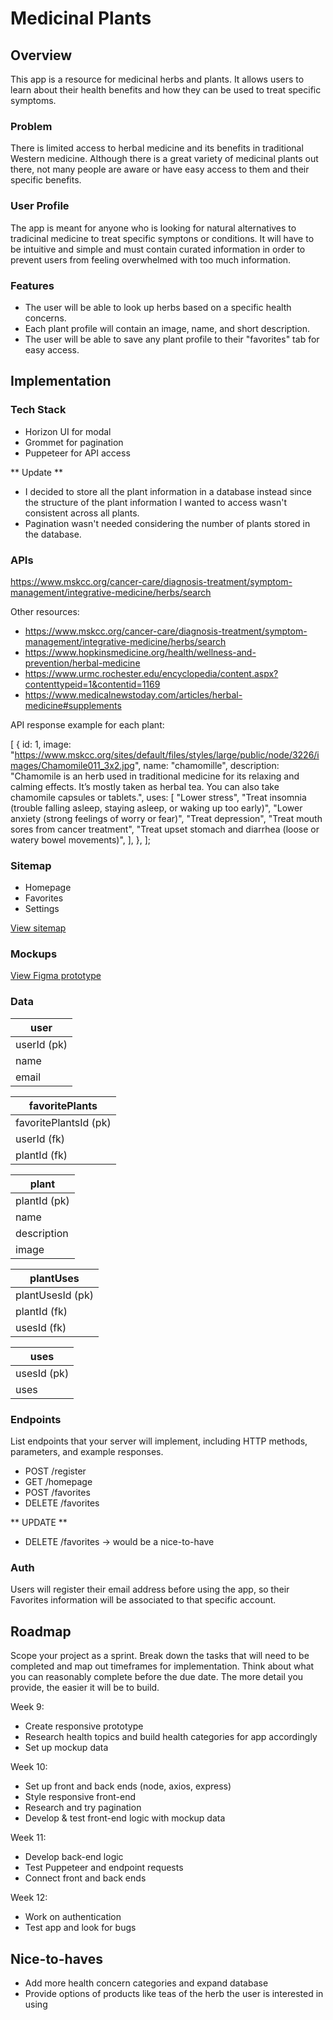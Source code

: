 # Medicinal Plants

## Overview

This app is a resource for medicinal herbs and plants. It allows users to learn about their health benefits and how they can be used to treat specific symptoms.

### Problem

There is limited access to herbal medicine and its benefits in traditional Western medicine. Although there is a great variety of medicinal plants out there, not many people are aware or have easy access to them and their specific benefits.

### User Profile

The app is meant for anyone who is looking for natural alternatives to tradicinal medicine to treat specific symptons or conditions. It will have to be intuitive and simple and must contain curated information in order to prevent users from feeling overwhelmed with too much information.

### Features

- The user will be able to look up herbs based on a specific health concerns.
- Each plant profile will contain an image, name, and short description.
- The user will be able to save any plant profile to their "favorites" tab for easy access.

## Implementation

### Tech Stack

- Horizon UI for modal
- Grommet for pagination
- Puppeteer for API access

** Update **

- I decided to store all the plant information in a database instead since the structure of the plant information I wanted to access wasn't consistent across all plants.
- Pagination wasn't needed considering the number of plants stored in the database.

### APIs

https://www.mskcc.org/cancer-care/diagnosis-treatment/symptom-management/integrative-medicine/herbs/search

Other resources:

- https://www.mskcc.org/cancer-care/diagnosis-treatment/symptom-management/integrative-medicine/herbs/search
- https://www.hopkinsmedicine.org/health/wellness-and-prevention/herbal-medicine
- https://www.urmc.rochester.edu/encyclopedia/content.aspx?contenttypeid=1&contentid=1169
- https://www.medicalnewstoday.com/articles/herbal-medicine#supplements

API response example for each plant:

[
{
id: 1,
image:
"https://www.mskcc.org/sites/default/files/styles/large/public/node/3226/images/Chamomile011_3x2.jpg",
name: "chamomille",
description:
"Chamomile is an herb used in traditional medicine for its relaxing and calming effects. It’s mostly taken as herbal tea. You can also take chamomile capsules or tablets.",
uses: [
"Lower stress",
"Treat insomnia (trouble falling asleep, staying asleep, or waking up too early)",
"Lower anxiety (strong feelings of worry or fear)",
"Treat depression",
"Treat mouth sores from cancer treatment",
"Treat upset stomach and diarrhea (loose or watery bowel movements)",
],
},
];

### Sitemap

- Homepage
- Favorites
- Settings

[View sitemap](https://octopus.do/uhzfhykxae8)

### Mockups

[View Figma prototype](https://www.figma.com/file/laJkSMbICbdav1DjSCWt72/capstone-project?type=design&node-id=13%3A2&mode=design&t=BbxDlKGm9fTbSkdh-1)

### Data

| user        |
| ----------- |
| userId (pk) |
| name        |
| email       |

| favoritePlants        |
| --------------------- |
| favoritePlantsId (pk) |
| userId (fk)           |
| plantId (fk)          |

| plant        |
| ------------ |
| plantId (pk) |
| name         |
| description  |
| image        |

| plantUses        |
| ---------------- |
| plantUsesId (pk) |
| plantId (fk)     |
| usesId (fk)      |

| uses        |
| ----------- |
| usesId (pk) |
| uses        |

### Endpoints

List endpoints that your server will implement, including HTTP methods, parameters, and example responses.

- POST /register
- GET /homepage
- POST /favorites
- DELETE /favorites

** UPDATE **

- DELETE /favorites -> would be a nice-to-have

### Auth

Users will register their email address before using the app, so their Favorites information will be associated to that specific account.

## Roadmap

Scope your project as a sprint. Break down the tasks that will need to be completed and map out timeframes for implementation. Think about what you can reasonably complete before the due date. The more detail you provide, the easier it will be to build.

Week 9:

- Create responsive prototype
- Research health topics and build health categories for app accordingly
- Set up mockup data

Week 10:

- Set up front and back ends (node, axios, express)
- Style responsive front-end
- Research and try pagination
- Develop & test front-end logic with mockup data

Week 11:

- Develop back-end logic
- Test Puppeteer and endpoint requests
- Connect front and back ends

Week 12:

- Work on authentication
- Test app and look for bugs

## Nice-to-haves

- Add more health concern categories and expand database
- Provide options of products like teas of the herb the user is interested in using
